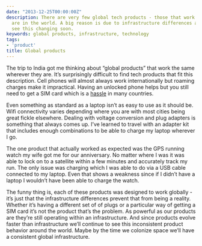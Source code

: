 ```yaml
---
date: "2013-12-25T00:00:00Z"
description: There are very few global tech products - those that work wherever you
  are in the world. A big reason is due to infrastructure differences and I don't
  see this changing soon.
keywords: global products, infrastructure, technology
tags:
- 'product'
title: Global products
---
```


The trip to India got me thinking about “global products” that work the same wherever they are. It’s surprisingly difficult to find tech products that fit this description. Cell phones will almost always work internationally but roaming charges make it impractical. Having an unlocked phone helps but you still need to get a SIM card which is a <a href="http://dangoldin.com/2013/12/23/getting-a-sim-card-in-india/">hassle</a> in many countries.

Even something as standard as a laptop isn’t as easy to use as it should be. Wifi connectivity varies depending where you are with most cities being great fickle elsewhere. Dealing with voltage conversion and plug adapters is something that always comes up. I’ve learned to travel with an adapter kit that includes enough combinations to be able to charge my laptop wherever I go.

The one product that actually worked as expected was the GPS running watch my wife got me for our anniversary. No matter where I was it was able to lock on to a satellite within a few minutes and accurately track my run. The only issue was charging which I was able to do via a USB cable connected to my laptop. Even that shows a weakness since if I didn’t have a laptop I wouldn’t have been able to charge the watch.

The funny thing is, each of these products was designed to work globally - it’s just that the infrastructure differences prevent that from being a reality. Whether it’s having a different set of of plugs or a particular way of getting a SIM card it’s not the product that’s the problem. As powerful as our products are they’re still operating within an infrastructure. And since products evolve faster than infrastructure we’ll continue to see this inconsistent product behavior around the world. Maybe by the time we colonize space we’ll have a consistent global infrastructure.